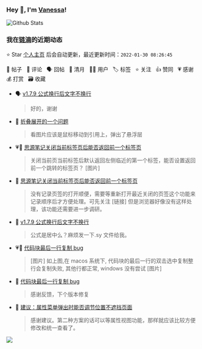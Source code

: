 ### Hey 👋, I'm [Vanessa](http://vanessa.b3log.org/)!

![Github Stats](https://github-readme-stats.vercel.app/api?username=Vanessa219&show_icons=true)

<!--events start -->

### 我在[链滴](https://ld246.com)的近期动态

⭐️ Star [个人主页](https://github.com/Vanessa219/Vanessa219) 后会自动更新，最近更新时间：`2022-01-30 08:26:45`

📝 帖子 &nbsp; 💬 评论 &nbsp; 🗣 回帖 &nbsp; 🌙 清月 &nbsp; 👨‍💻 用户 &nbsp; 🏷️ 标签 &nbsp; ⭐️ 关注 &nbsp; 👍 赞同 &nbsp; 💗 感谢 &nbsp; 💰 打赏 &nbsp; 🗃 收藏

* 🗣 [v1.7.9 公式换行后文字不换行](https://ld246.com/article/1643353137309/comment/1643418033588#comments)

  > 好的，谢谢
* 💬 [折叠展开的一个问题](https://ld246.com/article/1643377490368/comment/1643382380627#comments)

  > 看图片应该是鼠标移动到引用上，弹出了悬浮层
* 💗📝 [思源笔记关闭当前标签页后能否返回前一个标签页](https://ld246.com/article/1643359808216)

  > 关闭当前页当前标签后默认返回左侧临近的第一个标签，能否设置返回前一个跳转的标签页？ [图片]
* 💬 [思源笔记关闭当前标签页后能否返回前一个标签页](https://ld246.com/article/1643359808216/comment/1643382098037#comments)

  > 没有记录页签的打开顺便，需要等重新打开最近关闭的页签这个功能来记录顺序后才方便处理。可先关注 [链接] 但是浏览器好像没有这样处理，该功能还需要进一步调研。
* 💬 [v1.7.9 公式换行后文字不换行](https://ld246.com/article/1643353137309/comment/1643382026407#comments)

  > 公式是居中么？麻烦发一下.sy 文件给我。
* 💗📝 [代码块最后一行复制 bug](https://ld246.com/article/1643282894693)

  > [图片] 如上图,在 macos 系统下, 代码块的最后一行的双击选中复制整行会复制失败, 其他行都正常, windows 没有尝试 [图片]
* 💬 [代码块最后一行复制 bug](https://ld246.com/article/1643282894693/comment/1643296766682#comments)

  > 感谢反馈，下个版本修复
* 💬 [建议：属性菜单弹出时能否调节位置不遮挡页面](https://ld246.com/article/1643267975223/comment/1643293457445#comments)

  > 感谢建议。第二种方案的话可以等属性视图功能，那样就应该比较方便修改和统一查看了。


<!--events end -->

<a title="Hits" target="_blank" href="https://github.com/Vanessa219/Vanessa219"><img src="https://hits.b3log.org/Vanessa219/Vanessa219.svg"></a>
